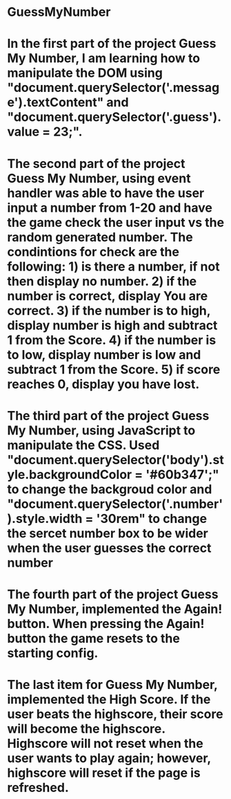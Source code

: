# GuessMyNumber
# In the first part of the project Guess My Number, I am learning how to manipulate the DOM using "document.querySelector('.message').textContent" and "document.querySelector('.guess').value = 23;".
# The second part of the project Guess My Number, using event handler was able to have the user input a number from 1-20 and have the game check the user input vs the random generated number. The condintions for check are the following: 1) is there a number, if not then display no number. 2) if the number is correct, display You are correct. 3) if the number is to high, display number is high and subtract 1 from the Score. 4) if the number is to low, display number is low and subtract 1 from the Score. 5) if score reaches 0, display you have lost.
# The third part of the project Guess My Number, using JavaScript to manipulate the CSS. Used "document.querySelector('body').style.backgroundColor = '#60b347';" to change the backgroud color and       "document.querySelector('.number').style.width = '30rem" to change the sercet number box to be wider when the user guesses the correct number
# The fourth part of the project Guess My Number, implemented the Again! button. When pressing the Again! button the game resets to the starting config.
# The last item for Guess My Number, implemented the High Score. If the user beats the highscore, their score will become the highscore. Highscore will not reset when the user wants to play again; however, highscore will reset if the page is refreshed.